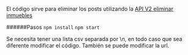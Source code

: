 El código sirve para eliminar los posts utilizando la [API V2 eliminar inmuebles](https://drive.google.com/open?id=0B-LidNqwJHSPUXBUaGJVYU9DVFU)

######Pasos
`npm install`
`npm start`

Se necesita tener una lista csv separada por \n, en todo caso que sea diferente modificar el código.
También se puede modificar la url.


